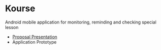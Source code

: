 # Kourse
Android mobile application for monitoring, reminding and checking special lesson
<br>
<detail>
<ul>
    <li><a href="https://docs.google.com/presentation/d/1qEuMKGlbWQBujKXLR8X9ZPq1tSpIdC5U_c4XNVgNusE/" target="_blank">Proposal Presentation</a></li>
    <li><a herf="https://xd.adobe.com/view/1b527f24-40f5-48ce-58e0-1e29ba04cc7e-6d63/" target="_blank">Application Prototype</a></li>
</ul>
</detail>
